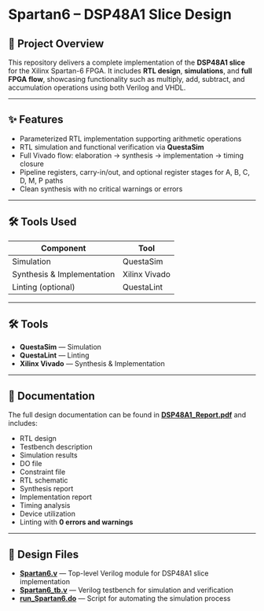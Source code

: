 # Spartan6 – DSP48A1 Slice Design

## 📌 Project Overview
This repository delivers a complete implementation of the **DSP48A1 slice** for the Xilinx Spartan-6 FPGA. It includes **RTL design**, **simulations**, and **full FPGA flow**, showcasing functionality such as multiply, add, subtract, and accumulation operations using both Verilog and VHDL.

---

## ✨ Features
- Parameterized RTL implementation supporting arithmetic operations  
- RTL simulation and functional verification via **QuestaSim**  
- Full Vivado flow: elaboration → synthesis → implementation → timing closure  
- Pipeline registers, carry-in/out, and optional register stages for A, B, C, D, M, P paths  
- Clean synthesis with no critical warnings or errors  

---

## 🛠 Tools Used
| Component              | Tool            |
|------------------------|-----------------|
| Simulation             | QuestaSim       |
| Synthesis & Implementation | Xilinx Vivado |
| Linting (optional)     | QuestaLint      |

---

## 🛠 Tools
- **QuestaSim** — Simulation  
- **QuestaLint** — Linting  
- **Xilinx Vivado** — Synthesis & Implementation  

---

## 📄 Documentation
The full design documentation can be found in **[DSP48A1_Report.pdf](./DSP48A1_Report.pdf)** and includes:

- RTL design  
- Testbench description  
- Simulation results  
- DO file  
- Constraint file  
- RTL schematic  
- Synthesis report  
- Implementation report  
- Timing analysis  
- Device utilization  
- Linting with **0 errors and warnings**  

---

## 📂 Design Files
- **[Spartan6.v](./Spartan6.v)** — Top-level Verilog module for DSP48A1 slice implementation  
- **[Spartan6_tb.v](./Spartan6_tb.v)** — Verilog testbench for simulation and verification  
- **[run_Spartan6.do](./run_Spartan6.do)** — Script for automating the simulation process  
